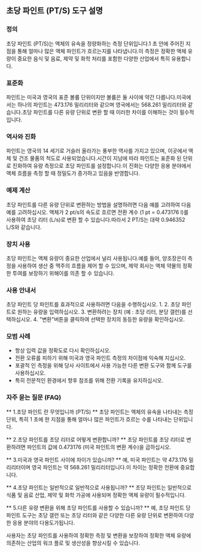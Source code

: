 ## 초당 파인트 (PT/S) 도구 설명

### 정의
초당 파인트 (PT/S)는 액체의 유속을 정량화하는 측정 단위입니다.1 초 안에 주어진 지점을 통해 얼마나 많은 액체 파인트가 흐르는지를 나타냅니다.이 측정은 정확한 액체 유량이 중요한 음식 및 음료, 제약 및 화학 처리를 포함한 다양한 산업에서 특히 유용합니다.

### 표준화
파인트는 미국과 영국의 표준 볼륨 단위이지만 볼륨은 둘 사이에 약간 다릅니다.미국에서는 하나의 파인트는 473.176 밀리리터와 같으며 영국에서는 568.261 밀리리터와 같습니다.초당 파인트를 다른 유량 단위로 변환 할 때 이러한 차이를 이해하는 것이 필수적입니다.

### 역사와 진화
파인트는 영국의 14 세기로 거슬러 올라가는 풍부한 역사를 가지고 있으며, 이곳에서 액체 및 건조 물품의 척도로 사용되었습니다.시간이 지남에 따라 파인트는 표준화 된 단위로 진화하여 유량 측정으로 초당 파인트를 설정합니다.이 진화는 다양한 응용 분야에서 액체 흐름을 측정 할 때 정밀도가 증가하고 있음을 반영합니다.

### 예제 계산
초당 파인트를 다른 유량 단위로 변환하는 방법을 설명하려면 다음 예를 고려하여 다음 예를 고려하십시오. 액체가 2 pt/s의 속도로 흐르면 전환 계수 (1 pt = 0.473176 l)를 사용하여 초당 리터 (L/s)로 변환 할 수 있습니다.따라서 2 PT/S는 대략 0.946352 L/S와 같습니다.

### 장치 사용
초당 파인트는 액체 유량이 중요한 산업에서 널리 사용됩니다.예를 들어, 양조장은이 측정을 사용하여 생산 중 맥주의 흐름을 제어 할 수 있으며, 제약 회사는 액체 약물의 정확한 투여를 보장하기 위해이를 의존 할 수 있습니다.

### 사용 안내서
초당 파인트 당 파인트를 효과적으로 사용하려면 다음을 수행하십시오.
1.
2. 초당 파인트로 원하는 유량을 입력하십시오.
3. 변환하려는 장치 (예 : 초당 리터, 분당 갤런)를 선택하십시오.
4. "변환"버튼을 클릭하여 선택한 장치의 동등한 유량을 확인하십시오.

### 모범 사례
- 항상 입력 값을 정확도로 다시 확인하십시오.
- 전환 오류를 피하기 위해 미국과 영국 파인트 측정의 차이점에 익숙해 지십시오.
- 포괄적 인 측정을 위해 당사 사이트에서 사용 가능한 다른 변환 도구와 함께 도구를 사용하십시오.
- 특히 전문적인 환경에서 향후 참조를 위해 전환 기록을 유지하십시오.

### 자주 묻는 질문 (FAQ)

** 1.초당 파인트 란 무엇입니까 (PT/S) **
초당 파인트는 액체의 유속을 나타내는 측정 단위, 특히 1 초에 한 지점을 통해 얼마나 많은 파인트가 흐르는 수를 나타내는 단위입니다.

** 2.초당 파인트를 초당 리터로 어떻게 변환합니까? **
초당 파인트를 초당 리터로 변환하려면 파인트의 값에 0.473176 (미국 파인트의 변환 계수)을 곱하십시오.

** 3.미국과 영국 파인트 사이에 차이가 있습니까? **
예, 미국 파인트는 약 473.176 밀리리터이며 영국 파인트는 약 568.261 밀리리터입니다.이 차이는 정확한 전환에 중요합니다.

** 4.초당 파인트는 일반적으로 일반적으로 사용됩니까? **
초당 파인트는 일반적으로 식품 및 음료 산업, 제약 및 화학 가공에 사용되며 정확한 액체 유량이 필수적입니다.

** 5.다른 유량 변환을 위해 초당 파인트를 사용할 수 있습니까? **
예, 초당 파인트 당 파인트 도구는 초당 갤런 또는 초당 리터와 같은 다양한 다른 유량 단위로 변환하여 다양한 응용 분야의 다용도가됩니다.

사용자는 초당 파인트를 사용하여 정확한 측정 및 변환을 보장하여 정확한 액체 유량에 의존하는 산업의 워크 플로 및 생산성을 향상시킬 수 있습니다.